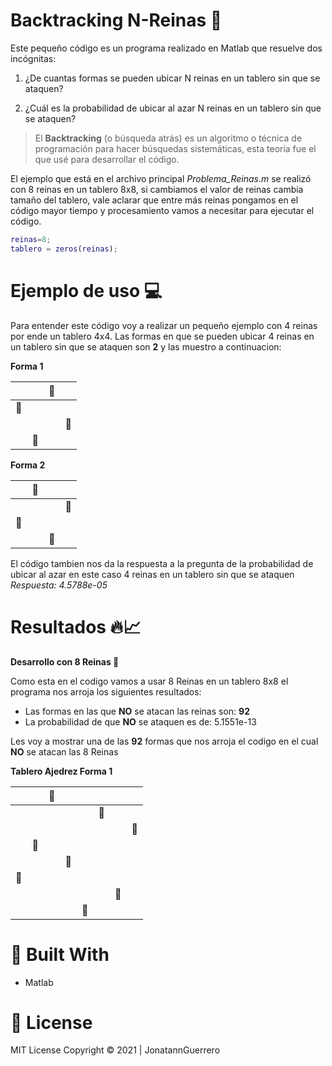 # Backtracking N-Reinas 👑

Este pequeño código es un programa realizado en Matlab que resuelve dos incógnitas: 

1. ¿De cuantas formas se pueden ubicar N reinas en un tablero sin que se ataquen? 

2. ¿Cuál es la probabilidad de ubicar al azar N reinas en un tablero sin que se ataquen?

>El **Backtracking** (o búsqueda atrás) es un algoritmo o técnica de programación para hacer búsquedas sistemáticas, esta teoría fue el que usé para desarrollar el código.

El ejemplo que está en el archivo principal *Problema_Reinas.m* se realizó con 8 reinas en un tablero 8x8, si cambiamos el valor de reinas cambia tamaño del tablero, vale aclarar que entre más reinas pongamos en el código mayor tiempo y procesamiento vamos a necesitar para ejecutar el código.

```Matlab
reinas=8;
tablero = zeros(reinas);
```
# Ejemplo de uso 💻

Para entender este código voy a realizar un pequeño ejemplo con 4 reinas por ende un tablero 4x4. Las formas en que se pueden ubicar 4 reinas en un tablero sin que se ataquen son **2** y las muestro a continuacion: 

**Forma 1**

|   |   | 👑  |   |
| :------------: | :------------: | :------------: | :------------: |
| 👑  |   |   |   |
|   |   |   |  👑 |
|   |  👑 |   |   |

**Forma 2**

|   |  👑 |   |   |
| :------------: | :------------: | :------------: | :------------: |
|   |   |   |  👑 |
| 👑  |   |   |   |
|   |   |  👑 |   |

El código tambien nos da la respuesta a la pregunta de la probabilidad de ubicar al azar en este caso 4 reinas en un tablero sin que se ataquen *Respuesta: 4.5788e-05*

# Resultados 🔥📈
**Desarrollo con 8 Reinas 👑**

Como esta en el codigo vamos a usar 8 Reinas en un tablero 8x8 el programa nos arroja los siguientes resultados:

- Las formas en las que **NO** se atacan las reinas son: **92**
- La probabilidad de que **NO**  se ataquen es de: 5.1551e-13

Les voy a mostrar una de las **92** formas que nos arroja el codigo en el cual **NO** se atacan las 8 Reinas

**Tablero Ajedrez Forma 1**

|   |   | 👑  |   |   |   |   |   |
| :------------: | :------------: | :------------: | :------------: | :------------: | :------------: | :------------: | :------------: |
|       |   |   |   |   |  👑 |   |   |
|       |   |   |   |   |   |   | 👑  |
|       | 👑  |   |   |   |   |   |   |
|       |   |   | 👑  |   |   |   |   |
| 👑 |   |   |   |   |   |   |   |
|       |   |   |   |   |   | 👑  |   |
|       |   |   |   | 👑  |   |   |   |


# 🔧 Built With
- Matlab 
# 📝 License
MIT License Copyright © 2021 | JonatannGuerrero

